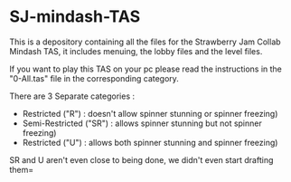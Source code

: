 # SJ-mindash-TAS

This is a depository containing all the files for the Strawberry Jam Collab Mindash TAS, it includes menuing, the lobby files and the level files.

If you want to play this TAS on your pc please read the instructions in the "0-All.tas" file in the corresponding category.

There are 3 Separate categories :
- Restricted ("R") : doesn't allow spinner stunning or spinner freezing)
- Semi-Restricted ("SR") : allows spinner stunning but not spinner freezing)
- Restricted ("U") : allows both spinner stunning and spinner freezing)

SR and U aren't even close to being done, we didn't even start drafting them=
